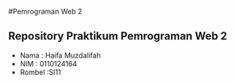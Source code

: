 #Pemrograman Web 2

## Repository Praktikum Pemrograman Web 2

- Nama : Haifa Muzdalifah
- NIM : 0110124164
- Rombel :SI11